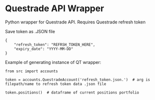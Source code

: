 # Questrade API Wrapper

Python wrapper for Questrade API. Requires Questrade refresh token

Save token as .JSON file
```
{
    "refresh_token": "REFRSH_TOKEN_HERE",
    "expiry_date": "YYYY-MM-DD"
}
```

Example of generating instance of QT wrapper:
```
from src import accounts 

token = accounts.QuestradeAccount('refresh_token.json.')  # arg is filepath/name to refresh token data .json file

token.positions()  # dataframe of current positions portfolio
```